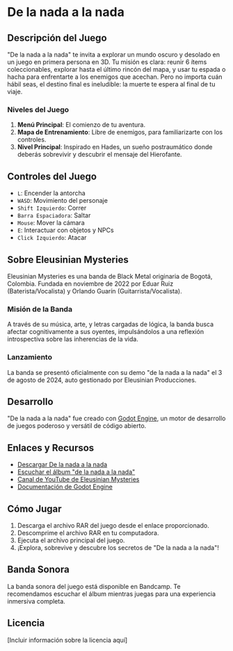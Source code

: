 # De la nada a la nada



## Descripción del Juego

"De la nada a la nada" te invita a explorar un mundo oscuro y desolado en un juego en primera persona en 3D. Tu misión es clara: reunir 6 ítems coleccionables, explorar hasta el último rincón del mapa, y usar tu espada o hacha para enfrentarte a los enemigos que acechan. Pero no importa cuán hábil seas, el destino final es ineludible: la muerte te espera al final de tu viaje.

### Niveles del Juego

1. **Menú Principal**: El comienzo de tu aventura.
2. **Mapa de Entrenamiento**: Libre de enemigos, para familiarizarte con los controles.
3. **Nivel Principal**: Inspirado en Hades, un sueño postraumático donde deberás sobrevivir y descubrir el mensaje del Hierofante.

## Controles del Juego

- `L`: Encender la antorcha
- `WASD`: Movimiento del personaje
- `Shift Izquierdo`: Correr
- `Barra Espaciadora`: Saltar
- `Mouse`: Mover la cámara
- `E`: Interactuar con objetos y NPCs
- `Click Izquierdo`: Atacar

## Sobre Eleusinian Mysteries

Eleusinian Mysteries es una banda de Black Metal originaria de Bogotá, Colombia. Fundada en noviembre de 2022 por Eduar Ruiz (Baterista/Vocalista) y Orlando Guarín (Guitarrista/Vocalista).

### Misión de la Banda

A través de su música, arte, y letras cargadas de lógica, la banda busca afectar cognitivamente a sus oyentes, impulsándolos a una reflexión introspectiva sobre las inherencias de la vida.

### Lanzamiento

La banda se presentó oficialmente con su demo "de la nada a la nada" el 3 de agosto de 2024, auto gestionado por Eleusinian Producciones.

## Desarrollo

"De la nada a la nada" fue creado con [Godot Engine](https://godotengine.org/), un motor de desarrollo de juegos poderoso y versátil de código abierto.

## Enlaces y Recursos

- [Descargar De la nada a la nada](https://www.mediafire.com/file/jozsepy5x0cou36/Delanadaalanada.rar/file)
- [Escuchar el álbum "de la nada a la nada"](https://eleusinianmysteries.bandcamp.com/album/de-la-nada-a-la-nada)
- [Canal de YouTube de Eleusinian Mysteries](https://www.youtube.com/@EleusinianMysteries-td7pg)
- [Documentación de Godot Engine](https://docs.godotengine.org/)

## Cómo Jugar

1. Descarga el archivo RAR del juego desde el enlace proporcionado.
2. Descomprime el archivo RAR en tu computadora.
3. Ejecuta el archivo principal del juego.
4. ¡Explora, sobrevive y descubre los secretos de "De la nada a la nada"!

## Banda Sonora

La banda sonora del juego está disponible en Bandcamp. Te recomendamos escuchar el álbum mientras juegas para una experiencia inmersiva completa.

## Licencia

[Incluir información sobre la licencia aquí]
